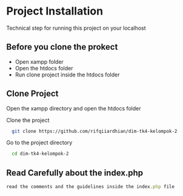 
# Project Installation

Technical step for running this project on your localhost




## Before you clone the prokect

 - Open xampp folder
 - Open the htdocs folder
 - Run clone project inside the htdocs folder


## Clone Project

Open the xampp directory and open the htdocs folder

Clone the project

```bash
  git clone https://github.com/rifqiiardhian/dim-tk4-kelompok-2
```

Go to the project directory

```bash
  cd dim-tk4-kelompok-2
```


## Read Carefully about the index.php

```javascript
read the comments and the guidelines inside the index.php file
```
